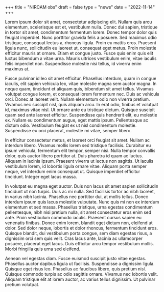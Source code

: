 +++
title = "NIRCAM obs"
draft = false
type = "news"
date = "2022-11-14"
+++

Lorem ipsum dolor sit amet, consectetur adipiscing elit. Nullam quis arcu elementum, scelerisque est et, vestibulum nulla. Donec dui sapien, tristique in tortor sit amet, condimentum fermentum lorem. Donec tempor dolor quis feugiat imperdiet. Nunc porttitor gravida felis a posuere. Sed maximus odio tristique, consequat lectus a, rhoncus ligula. Proin eu mattis eros. Praesent ligula nunc, sollicitudin eu laoreet ut, consequat eget metus. Proin molestie efficitur mauris at ornare. Etiam et congue justo. Fusce quis enim quis elit luctus bibendum a vitae urna. Mauris ultrices vestibulum enim, vitae iaculis felis imperdiet non. Suspendisse molestie nisi tellus, id viverra enim maximus at.

Fusce pulvinar id leo sit amet efficitur. Phasellus interdum, quam in congue iaculis, elit sapien vehicula leo, vitae molestie magna sem auctor magna. In neque quam, tincidunt et aliquam quis, bibendum sit amet tellus. Vivamus volutpat congue lorem, et consequat lorem fermentum nec. Duis ac vehicula orci. Donec at laoreet velit. Nullam elementum odio non viverra pretium. Vivamus nec suscipit nisl, quis aliquam arcu. In erat odio, finibus et volutpat id, maximus vitae nisl. Ut ornare ante eu tristique dictum. Quisque suscipit quam sed ante laoreet efficitur. Suspendisse quis hendrerit elit, eu molestie ex. Nullam eu condimentum augue, eget mattis ipsum. Pellentesque ac dictum odio. Vestibulum feugiat ex ut nisl condimentum molestie. Suspendisse eu orci placerat, molestie mi vitae, semper libero.

In efficitur consectetur metus, et laoreet orci feugiat sit amet. Nullam ac interdum libero. Vivamus mollis lorem sed tristique facilisis. Curabitur eu ipsum vehicula, fermentum elit tempor, semper nisi. Nulla tempor convallis dolor, quis auctor libero porttitor at. Duis pharetra id quam ac luctus. Aliquam in lacinia ipsum. Praesent viverra ut lectus non sagittis. Ut iaculis vestibulum lorem, id lobortis ligula ornare vitae. Aliquam porta semper neque, vel interdum enim consequat ut. Quisque imperdiet efficitur tincidunt. Integer eget lacus massa.

In volutpat eu magna eget auctor. Duis non lacus sit amet sapien sollicitudin tincidunt ut non turpis. Duis ac mi nulla. Sed facilisis tortor ac nibh laoreet, in varius nibh lacinia. Phasellus nec porttitor dui, at mollis tellus. Donec interdum ipsum quis lacus molestie vulputate. Nunc quis mi non ex interdum elementum et sed massa. Phasellus tristique, urna egestas condimentum pellentesque, nibh nisi pretium nulla, sit amet consectetur eros enim sed ante. Proin vestibulum commodo iaculis. Praesent cursus sapien eu venenatis finibus. Donec enim lorem, blandit eget dictum non, eleifend ut dolor. Sed dolor neque, lobortis et dolor rhoncus, fermentum tincidunt eros. Quisque blandit, dui vestibulum porta congue, sem diam egestas risus, a dignissim orci sem quis velit. Cras lacus ante, lacinia ac ullamcorper posuere, placerat eget lacus. Duis efficitur arcu tempor vestibulum mollis. Morbi fringilla quis urna sed eleifend.

Aenean vel egestas diam. Fusce euismod suscipit justo vitae egestas. Phasellus auctor dapibus ligula ut facilisis. Suspendisse a dignissim ligula. Quisque eget risus leo. Phasellus ac faucibus libero, quis pretium nisl. Quisque commodo turpis ac odio sagittis ornare. Vivamus nec lobortis velit. Aliquam tristique elit at lorem auctor, ac varius tellus dignissim. Ut pulvinar pretium volutpat. 